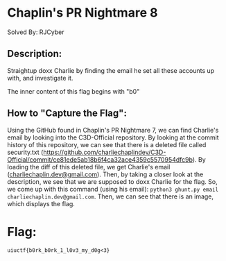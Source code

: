 # Chaplin's PR Nightmare 8
Solved By: RJCyber

## Description:
Straightup doxx Charlie by finding the email he set all these accounts up with, and investigate it.

The inner content of this flag begins with "b0"

## How to "Capture the Flag":
Using the GitHub found in Chaplin's PR Nightmare 7, we can find Charlie's email by looking into the C3D-Official repository. By looking at the commit history of this repository, we can see that there is a deleted file called security.txt (https://github.com/charliechaplindev/C3D-Official/commit/ce81ede5ab18b6f4ca32ace4359c5570954dfc9b). By loading the diff of this deleted file, we get Charlie's email (charliechaplin.dev@gmail.com). Then, by taking a closer look at the description, we see that we are supposed to doxx Charlie for the flag. So, we come up with this command (using his email): ```python3 ghunt.py email charliechaplin.dev@gmail.com```. Then, we can see that there is an image, which displays the flag.

# Flag:
```uiuctf{b0rk_b0rk_1_l0v3_my_d0g<3}```
